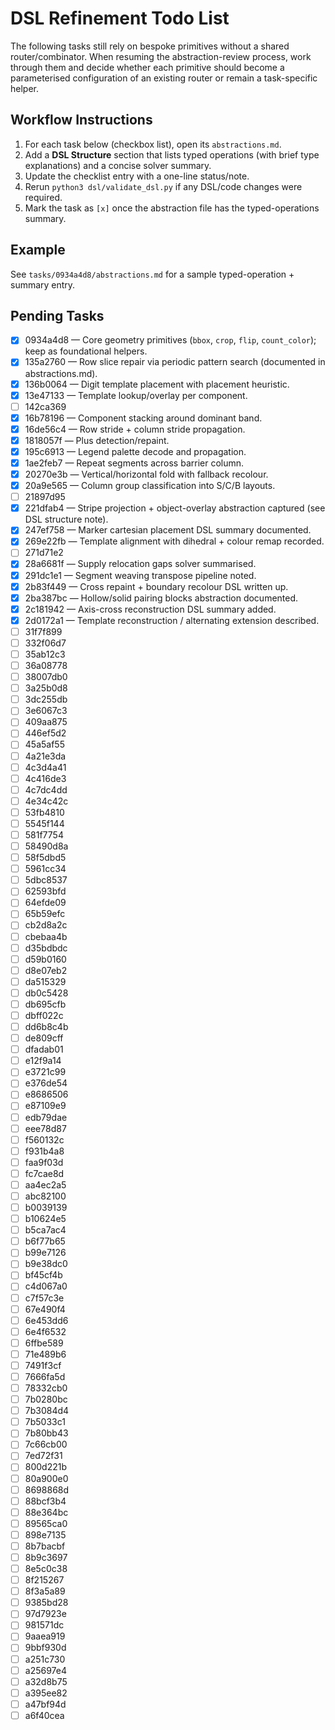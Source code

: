 # DSL Refinement Todo List

The following tasks still rely on bespoke primitives without a shared router/combinator. When resuming the abstraction-review process, work through them and decide whether each primitive should become a parameterised configuration of an existing router or remain a task-specific helper.

## Workflow Instructions

1. For each task below (checkbox list), open its `abstractions.md`.
2. Add a **DSL Structure** section that lists typed operations (with brief type explanations) and a concise solver summary.
3. Update the checklist entry with a one-line status/note.
4. Rerun `python3 dsl/validate_dsl.py` if any DSL/code changes were required.
5. Mark the task as `[x]` once the abstraction file has the typed-operations summary.

## Example

See `tasks/0934a4d8/abstractions.md` for a sample typed-operation + summary entry.

## Pending Tasks

- [x] 0934a4d8 — Core geometry primitives (`bbox`, `crop`, `flip`, `count_color`); keep as foundational helpers.
- [x] 135a2760 — Row slice repair via periodic pattern search (documented in abstractions.md).
- [x] 136b0064 — Digit template placement with placement heuristic.
- [x] 13e47133 — Template lookup/overlay per component.
- [ ] 142ca369
- [x] 16b78196 — Component stacking around dominant band.
- [x] 16de56c4 — Row stride + column stride propagation.
- [x] 1818057f — Plus detection/repaint.
- [x] 195c6913 — Legend palette decode and propagation.
- [x] 1ae2feb7 — Repeat segments across barrier column.
- [x] 20270e3b — Vertical/horizontal fold with fallback recolour.
- [x] 20a9e565 — Column group classification into S/C/B layouts.
- [ ] 21897d95
- [x] 221dfab4 — Stripe projection + object-overlay abstraction captured (see DSL structure note).
- [x] 247ef758 — Marker cartesian placement DSL summary documented.
- [x] 269e22fb — Template alignment with dihedral + colour remap recorded.
- [ ] 271d71e2
- [x] 28a6681f — Supply relocation gaps solver summarised.
- [x] 291dc1e1 — Segment weaving transpose pipeline noted.
- [x] 2b83f449 — Cross repaint + boundary recolour DSL written up.
- [x] 2ba387bc — Hollow/solid pairing blocks abstraction documented.
- [x] 2c181942 — Axis-cross reconstruction DSL summary added.
- [x] 2d0172a1 — Template reconstruction / alternating extension described.
- [ ] 31f7f899
- [ ] 332f06d7
- [ ] 35ab12c3
- [ ] 36a08778
- [ ] 38007db0
- [ ] 3a25b0d8
- [ ] 3dc255db
- [ ] 3e6067c3
- [ ] 409aa875
- [ ] 446ef5d2
- [ ] 45a5af55
- [ ] 4a21e3da
- [ ] 4c3d4a41
- [ ] 4c416de3
- [ ] 4c7dc4dd
- [ ] 4e34c42c
- [ ] 53fb4810
- [ ] 5545f144
- [ ] 581f7754
- [ ] 58490d8a
- [ ] 58f5dbd5
- [ ] 5961cc34
- [ ] 5dbc8537
- [ ] 62593bfd
- [ ] 64efde09
- [ ] 65b59efc
- [ ] cb2d8a2c
- [ ] cbebaa4b
- [ ] d35bdbdc
- [ ] d59b0160
- [ ] d8e07eb2
- [ ] da515329
- [ ] db0c5428
- [ ] db695cfb
- [ ] dbff022c
- [ ] dd6b8c4b
- [ ] de809cff
- [ ] dfadab01
- [ ] e12f9a14
- [ ] e3721c99
- [ ] e376de54
- [ ] e8686506
- [ ] e87109e9
- [ ] edb79dae
- [ ] eee78d87
- [ ] f560132c
- [ ] f931b4a8
- [ ] faa9f03d
- [ ] fc7cae8d
- [ ] aa4ec2a5
- [ ] abc82100
- [ ] b0039139
- [ ] b10624e5
- [ ] b5ca7ac4
- [ ] b6f77b65
- [ ] b99e7126
- [ ] b9e38dc0
- [ ] bf45cf4b
- [ ] c4d067a0
- [ ] c7f57c3e
- [ ] 67e490f4
- [ ] 6e453dd6
- [ ] 6e4f6532
- [ ] 6ffbe589
- [ ] 71e489b6
- [ ] 7491f3cf
- [ ] 7666fa5d
- [ ] 78332cb0
- [ ] 7b0280bc
- [ ] 7b3084d4
- [ ] 7b5033c1
- [ ] 7b80bb43
- [ ] 7c66cb00
- [ ] 7ed72f31
- [ ] 800d221b
- [ ] 80a900e0
- [ ] 8698868d
- [ ] 88bcf3b4
- [ ] 88e364bc
- [ ] 89565ca0
- [ ] 898e7135
- [ ] 8b7bacbf
- [ ] 8b9c3697
- [ ] 8e5c0c38
- [ ] 8f215267
- [ ] 8f3a5a89
- [ ] 9385bd28
- [ ] 97d7923e
- [ ] 981571dc
- [ ] 9aaea919
- [ ] 9bbf930d
- [ ] a251c730
- [ ] a25697e4
- [ ] a32d8b75
- [ ] a395ee82
- [ ] a47bf94d
- [ ] a6f40cea
